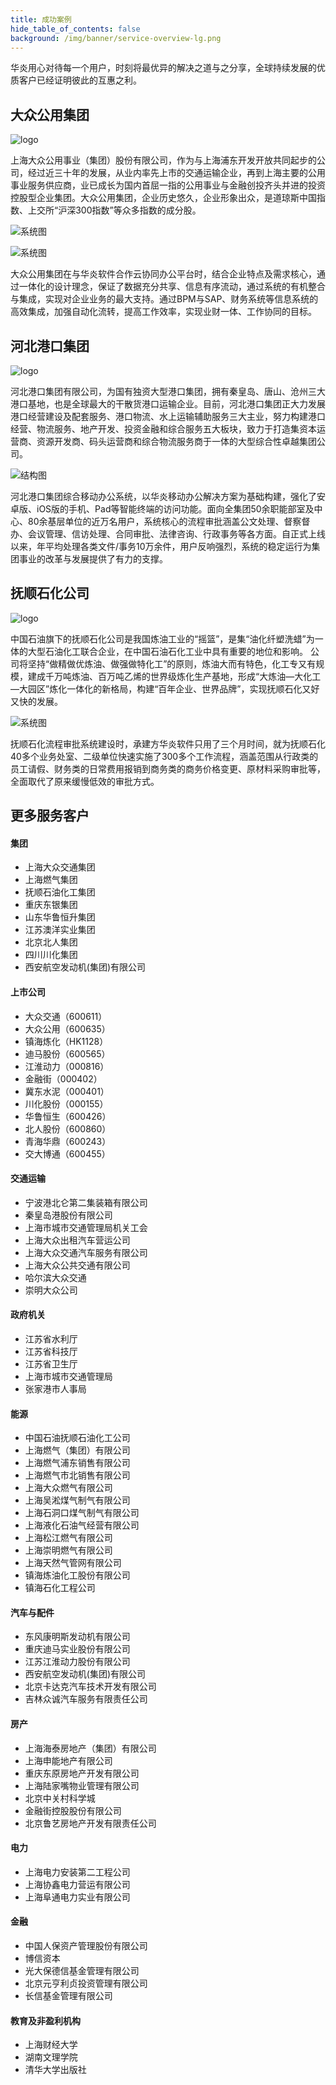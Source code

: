```yaml
---
title: 成功案例
hide_table_of_contents: false
background: /img/banner/service-overview-lg.png
---
```


华炎用心对待每一个用户，时刻将最优异的解决之道与之分享，全球持续发展的优质客户已经证明彼此的互惠之利。

## 大众公用集团

![logo](/assets/workflow/logo-dzug.png)

上海大众公用事业（集团）股份有限公司，作为与上海浦东开发开放共同起步的公司，经过近三十年的发展，从业内率先上市的交通运输企业，再到上海主要的公用事业服务供应商，业已成长为国内首屈一指的公用事业与金融创投齐头并进的投资控股型企业集团。大众公用集团，企业历史悠久，企业形象出众，是道琼斯中国指数、上交所“沪深300指数”等众多指数的成分股。

![系统图](/assets/workflow/login_dzug.png)

![系统图](/assets/workflow/frontpage_dzug.png)

大众公用集团在与华炎软件合作云协同办公平台时，结合企业特点及需求核心，通过一体化的设计理念，保证了数据充分共享、信息有序流动，通过系统的有机整合与集成，实现对企业业务的最大支持。通过BPM与SAP、财务系统等信息系统的高效集成，加强自动化流转，提高工作效率，实现业财一体、工作协同的目标。

## 河北港口集团

![logo](/assets/workflow/logo-qhd.png)

河北港口集团有限公司，为国有独资大型港口集团，拥有秦皇岛、唐山、沧州三大港口基地，也是全球最大的干散货港口运输企业。目前，河北港口集团正大力发展港口经营建设及配套服务、港口物流、水上运输辅助服务三大主业，努力构建港口经营、物流服务、地产开发、投资金融和综合服务五大板块，致力于打造集资本运营商、资源开发商、码头运营商和综合物流服务商于一体的大型综合性卓越集团公司。

![结构图](/assets/workflow/structure_qhd.png)

河北港口集团综合移动办公系统，以华炎移动办公解决方案为基础构建，强化了安卓版、iOS版的手机、Pad等智能终端的访问功能。面向全集团50余职能部室及中心、80余基层单位的近万名用户，系统核心的流程审批涵盖公文处理、督察督办、会议管理、信访处理、合同审批、法律咨询、行政事务等各方面。自正式上线以来，年平均处理各类文件/事务10万余件，用户反响强烈，系统的稳定运行为集团事业的改革与发展提供了有力的支撑。

## 抚顺石化公司

![logo](/assets/workflow/logo-jlsh.png)

中国石油旗下的抚顺石化公司是我国炼油工业的“摇篮”，是集“油化纤塑洗蜡”为一体的大型石油化工联合企业，在中国石油石化工业中具有重要的地位和影响。 公司将坚持“做精做优炼油、做强做特化工”的原则，炼油大而有特色，化工专又有规模，建成千万吨炼油、百万吨乙烯的世界级炼化生产基地，形成“大炼油—大化工—大园区”炼化一体化的新格局，构建“百年企业、世界品牌”，实现抚顺石化又好又快的发展。

![系统图](/assets/workflow/frontpage_fssh.jpg)

抚顺石化流程审批系统建设时，承建方华炎软件只用了三个月时间，就为抚顺石化40多个业务处室、二级单位快速实施了300多个工作流程，涵盖范围从行政类的员工请假、财务类的日常费用报销到商务类的商务价格变更、原材料采购审批等，全面取代了原来缓慢低效的审批方式。

## 更多服务客户

<div className="slds-grid slds-wrap">
<div className="slds-col slds-size_1-of-2 slds-p-vertical_medium">

#### 集团

- 上海大众交通集团
- 上海燃气集团
- 抚顺石油化工集团
- 重庆东银集团
- 山东华鲁恒升集团
- 江苏澳洋实业集团
- 北京北人集团
- 四川川化集团
- 西安航空发动机(集团)有限公司

</div>
<div className="slds-col slds-size_1-of-2 slds-p-vertical_medium">

#### 上市公司

- 大众交通（600611）
- 大众公用（600635）
- 镇海炼化（HK1128）
- 迪马股份（600565）
- 江淮动力（000816）
- 金融街（000402）
- 冀东水泥（000401）
- 川化股份（000155）
- 华鲁恒生（600426）
- 北人股份（600860）
- 青海华鼎（600243）
- 交大博通（600455）

</div>
<div className="slds-col slds-size_1-of-2 slds-p-vertical_medium">

#### 交通运输

- 宁波港北仑第二集装箱有限公司
- 秦皇岛港股份有限公司
- 上海市城市交通管理局机关工会
- 上海大众出租汽车营运公司
- 上海大众交通汽车服务有限公司
- 上海大众公共交通有限公司
- 哈尔滨大众交通
- 崇明大众公司

</div>
<div className="slds-col slds-size_1-of-2 slds-p-vertical_medium">

#### 政府机关

- 江苏省水利厅
- 江苏省科技厅
- 江苏省卫生厅
- 上海市城市交通管理局
- 张家港市人事局

</div>
<div className="slds-col slds-size_1-of-2 slds-p-vertical_medium">

#### 能源

- 中国石油抚顺石油化工公司
- 上海燃气（集团）有限公司
- 上海燃气浦东销售有限公司
- 上海燃气市北销售有限公司
- 上海大众燃气有限公司
- 上海吴淞煤气制气有限公司
- 上海石洞口煤气制气有限公司
- 上海液化石油气经营有限公司
- 上海松江燃气有限公司
- 上海崇明燃气有限公司
- 上海天然气管网有限公司
- 镇海炼油化工股份有限公司
- 镇海石化工程公司

</div>
<div className="slds-col slds-size_1-of-2 slds-p-vertical_medium">

#### 汽车与配件

- 东风康明斯发动机有限公司
- 重庆迪马实业股份有限公司
- 江苏江淮动力股份有限公司
- 西安航空发动机(集团)有限公司
- 北京卡达克汽车技术开发有限公司
- 吉林众诚汽车服务有限责任公司

</div>
<div className="slds-col slds-size_1-of-2 slds-p-vertical_medium">

#### 房产

- 上海海泰房地产（集团）有限公司
- 上海申能地产有限公司
- 重庆东原房地产开发有限公司
- 上海陆家嘴物业管理有限公司
- 北京中关村科学城
- 金融街控股股份有限公司
- 北京鲁艺房地产开发有限责任公司

</div>
<div className="slds-col slds-size_1-of-2 slds-p-vertical_medium">

#### 电力

- 上海电力安装第二工程公司
- 上海协鑫电力营运有限公司
- 上海阜通电力实业有限公司

</div>
<div className="slds-col slds-size_1-of-2 slds-p-vertical_medium">

#### 金融

- 中国人保资产管理股份有限公司
- 博信资本
- 光大保德信基金管理有限公司
- 北京元亨利贞投资管理有限公司
- 长信基金管理有限公司

</div>
<div className="slds-col slds-size_1-of-2 slds-p-vertical_medium">

#### 教育及非盈利机构

- 上海财经大学
- 湖南文理学院
- 清华大学出版社

</div>
</div>